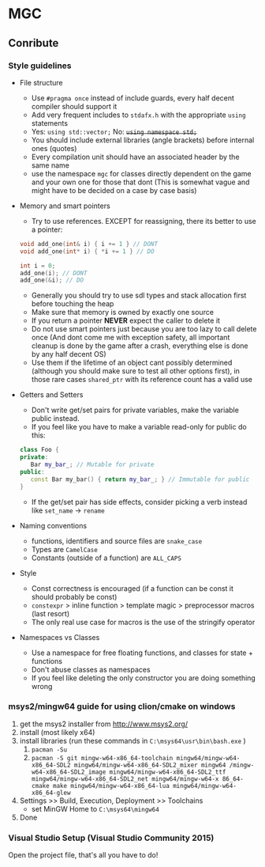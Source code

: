 # MGC

## Conribute
### Style guidelines
* File structure
    * Use `#pragma once` instead of include guards, every half decent compiler should support it
    * Add very frequent includes to `stdafx.h` with the appropriate `using` statements
    * Yes: `using std::vector;` No: ~~`using namespace std;`~~
    * You should include external libraries (angle brackets) before internal ones (quotes)
    * Every compilation unit should have an associated header by the same name
    * use the namespace `mgc` for classes directly dependent on the game and your own one for those that dont (This is somewhat vague and might have to be decided on a case by case basis)
    
* Memory and smart pointers
    * Try to use references. EXCEPT for reassigning, there its better to use a pointer:
    ```C++
    void add_one(int& i) { i += 1 } // DONT
    void add_one(int* i) { *i += 1 } // DO
    
    int i = 0;
    add_one(i); // DONT
    add_one(&i); // DO
    ```
    * Generally you should try to use sdl types and stack allocation first before touching the heap
    * Make sure that memory is owned by exactly one source
    * If you return a pointer **NEVER** expect the caller to delete it
    * Do not use smart pointers just because you are too lazy to call delete once (And dont come me with exception safety, all important cleanup is done by the game after a crash, everything else is done by any half decent OS)
    * Use them if the lifetime of an object cant possibly determined (although you should make sure to test all other options first), in those rare cases `shared_ptr` with its reference count has a valid use

* Getters and Setters
   * Don't write get/set pairs for private variables, make the variable public instead.
   * If you feel like you have to make a variable read-only for public do this:
   ```C++
   class Foo {
   private:
      Bar my_bar_; // Mutable for private
   public:
      const Bar my_bar() { return my_bar_; } // Immutable for public
   }
   ```
   * If the get/set pair has side effects, consider picking a verb instead like `set_name` -> `rename`

* Naming conventions
    * functions, identifiers and source files are `snake_case`
    * Types are `CamelCase`
    * Constants (outside of a function) are `ALL_CAPS`

* Style
    * Const correctness is encouraged (if a function can be const it should probably be const)
    * `constexpr` > inline function > template magic > preprocessor macros (last resort)
    * The only real use case for macros is the use of the stringify operator
 
* Namespaces vs Classes
   * Use a namespace for free floating functions, and classes for state + functions
   * Don't abuse classes as namespaces
   * If you feel like deleting the only constructor you are doing something wrong

### msys2/mingw64 guide for using clion/cmake on windows
1. get the msys2 installer from http://www.msys2.org/
2. install (most likely x64)
3. install libraries (run these commands in `C:\msys64\usr\bin\bash.exe` )
    1. `pacman -Su`
    2. `pacman -S git mingw-w64-x86_64-toolchain mingw64/mingw-w64-x86_64-SDL2 mingw64/mingw-w64-x86_64-SDL2_mixer mingw64 /mingw-w64-x86_64-SDL2_image mingw64/mingw-w64-x86_64-SDL2_ttf mingw64/mingw-w64-x86_64-SDL2_net mingw64/mingw-w64-x 86_64-cmake make mingw64/mingw-w64-x86_64-lua mingw64/mingw-w64-x86_64-glew`
3. Settings >> Build, Execution, Deployment >> Toolchains
   - set MinGW Home to `C:\msys64\mingw64`
4. Done

### Visual Studio Setup (Visual Studio Community 2015)

Open the project file, that's all you have to do!
